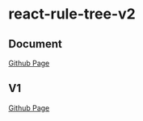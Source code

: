 # react-rule-tree-v2

## Document
[Github Page](https://xiefengnian.github.io/react-rule-tree-v2/components/rule-tree)

## V1
[Github Page](https://xiefengnian.github.io/react-rule-tree/components/rule-tree)
